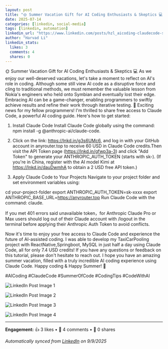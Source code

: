```yaml
---
layout: post
title: "🌞 Summer Vacation Gift for AI Coding Enthusiasts & Skeptics 💻"
date: 2025-07-14
categories: [linkedin, social-media]
tags: [linkedin, automation]
linkedin_url: "https://www.linkedin.com/posts/hzl_aicoding-claudecode-summerofcode-activity-7350531400724340736-GQ_E?utm_source=social_share_send&utm_medium=member_desktop_web&rcm=ACoAABWNEOYBdb1mUVFywmMzK0UKcw_6cTpqScY"
author: "Harvad Li"
linkedin_stats:
  likes: 3
  comments: 4
  shares: 0
---
```


🌞 Summer Vacation Gift for AI Coding Enthusiasts & Skeptics 💻
As we enjoy our well-deserved vacations, let's take a moment to reflect on AI's role in coding. Although some still view AI code as a disruptive force and cling to traditional methods, we must remember the valuable lesson from Nokia's engineers who held onto Symbian and eventually lost their edge. Embracing AI can be a game-changer, enabling programmers to swiftly achieve results and refine their work through iterative testing.
🎁 Exciting news for my fellow programmers! I'm thrilled to share free access to Claude Code, a powerful AI coding guide. Here's how to get started:

1. Install Claude Code
Install Claude Code globally using the command: npm install -g @anthropic-ai/claude-code.

2. Click on the link: https://lnkd.in/g3s6UMc6, and log in with your GitHub account in anyrouter.top to receive 60 USD in Claude Code credits.Then visit the API Token page (https://lnkd.in/gfwp3a-3) and click "Add Token" to generate your ANTHROPIC_AUTH_TOKEN (starts with sk-).
(If you're in China, register with the AI model Kimi at https://lnkd.in/dauDwmhA to obtain a 2 USD free API token.)

3. Apply Claude Code to Your Projects
Navigate to your project folder and set environment variables using:

cd your-project-folder
export ANTHROPIC_AUTH_TOKEN=sk-xxxx
export ANTHROPIC_BASE_URL=https://anyrouter.top
Run Claude Code with the command: claude.

If you met 401 errors said unavailable token，for Anthropic Claude Pro or Max users should log out of their Claude account with /logout in the terminal before applying their Anthropic Auth Token to avoid conflicts.

Now it's time to enjoy your free access to Claude Code and experience the future of AI-assisted coding. I was able to develop my TaxiCarPooling project with ReactNative,Springboot, MySQL in just half a day using Claude Code, all for only 7.4 USD credits! If you have any questions or feedback on this tutorial, please don't hesitate to reach out. I hope you have an amazing summer vacation, filled with a truly incredible AI coding experience using Claude Code. Happy coding  & Happy Summer! 🚀


#AICoding #ClaudeCode #SummerOfCode #CodingTips #CodeWithAI

![LinkedIn Post Image 1](https://media.licdn.com/dms/image/v2/D5622AQGm1BRGtihqrw/feedshare-shrink_160/B56ZgJVWaCHYAk-/0/1752503250070?e=1760572800&v=beta&t=7yIWmKteRVWOGcfshbX0vfWr_JuzdFxpCPSHEQEg2UM)

![LinkedIn Post Image 2](https://media.licdn.com/dms/image/v2/D5622AQEPtxeCBByf4w/feedshare-shrink_160/B56ZgJVWZtG0Ag-/0/1752503249589?e=1760572800&v=beta&t=mOX_JwDJAqDYyYcS8U7d2hx13GYGhHZzqP4ayUhdJYU)

![LinkedIn Post Image 3](https://media.licdn.com/dms/image/v2/D5622AQEP_etXat9GXA/feedshare-shrink_2048_1536/B56ZgJVWeLGUAs-/0/1752503249885?e=1760572800&v=beta&t=3YKA3aLzzZ0xYEIxh_Jvkv5BRMqACUnfTzOvIVQbsSI)

![LinkedIn Post Image 4](https://media.licdn.com/dms/image/v2/D5622AQEou4SU72Ylng/feedshare-shrink_2048_1536/B56ZgJVWZpHQAs-/0/1752503251116?e=1760572800&v=beta&t=cfNVKCvXXoU3bbrfqu_1FnXcOPRvIOy3Gt06TpbAyn8)

---

**Engagement:** 👍 3 likes • 💬 4 comments • 🔄 0 shares

*Automatically synced from [LinkedIn](https://www.linkedin.com/posts/hzl_aicoding-claudecode-summerofcode-activity-7350531400724340736-GQ_E?utm_source=social_share_send&utm_medium=member_desktop_web&rcm=ACoAABWNEOYBdb1mUVFywmMzK0UKcw_6cTpqScY) on 9/9/2025*
